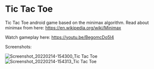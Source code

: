 # Tic Tac Toe
Tic Tac Toe android game based on the minimax algorithm.
<be>
Read about minimax from here: https://en.wikipedia.org/wiki/Minimax

Watch gameplay here: https://youtu.be/BegomcDo5I4

Screenshots:

![Screenshot_20220214-154300_Tic Tac Toe](https://user-images.githubusercontent.com/38812037/153851354-504fa082-bcee-4029-add7-72075e9788f8.jpg)
![Screenshot_20220214-154313_Tic Tac Toe](https://user-images.githubusercontent.com/38812037/153851362-ba4f1cbc-4ba8-4c1f-8da7-25cf28514fd6.jpg)
